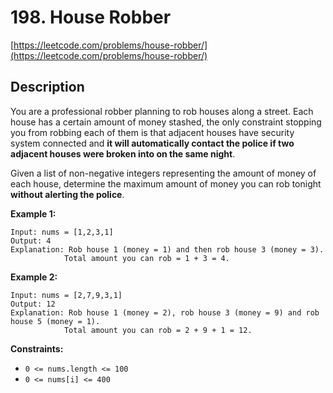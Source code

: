 # 198. House Robber

[https://leetcode.com/problems/house-robber/](https://leetcode.com/problems/house-robber/)

## Description

You are a professional robber planning to rob houses along a street. Each house has a certain amount of money stashed, the only constraint stopping you from robbing each of them is that adjacent houses have security system connected and **it will automatically contact the police if two adjacent houses were broken into on the same night**.

Given a list of non-negative integers representing the amount of money of each house, determine the maximum amount of money you can rob tonight **without alerting the police**.



**Example 1:**

    Input: nums = [1,2,3,1]
    Output: 4
    Explanation: Rob house 1 (money = 1) and then rob house 3 (money = 3).
                Total amount you can rob = 1 + 3 = 4.

**Example 2:**

    Input: nums = [2,7,9,3,1]
    Output: 12
    Explanation: Rob house 1 (money = 2), rob house 3 (money = 9) and rob house 5 (money = 1).
                Total amount you can rob = 2 + 9 + 1 = 12.


**Constraints:**

* `0 <= nums.length <= 100`
* `0 <= nums[i] <= 400`

